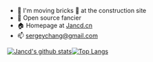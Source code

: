 - 🔭 I'm moving bricks 🧱 at the construction site
- 🌱 Open source fancier
- 🏠 Homepage at [Jancd.cn](https://www.jancd.cn/)
- 📫 sergeychang@gmail.com

<!--
**Jancd/Jancd** is a ✨ _special_ ✨ repository because its `README.md` (this file) appears on your GitHub profile.

Here are some ideas to get you started:

- 🔭 I’m currently working on ...
- 🌱 I’m currently learning ...
- 👯 I’m looking to collaborate on ...
- 🤔 I’m looking for help with ...
- 💬 Ask me about ...
- 📫 How to reach me: ...
- 😄 Pronouns: ...
- ⚡ Fun fact: ...
-->

[![Jancd's github stats](https://github-readme-stats.vercel.app/api?username=jancd&show_icons=true&theme=dark)](https://www.jancd.cn/)[![Top Langs](https://github-readme-stats.vercel.app/api/top-langs/?username=jancd&layout=compact)](https://www.jancd.cn/)
